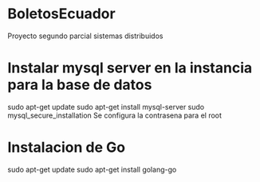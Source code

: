 # BoletosEcuador
Proyecto segundo parcial sistemas distribuidos 

# Instalar mysql server en la instancia para la base de datos
sudo apt-get update
sudo apt-get install mysql-server
sudo mysql_secure_installation
Se configura la contrasena para el root

# Instalacion de Go 
sudo apt-get update
sudo apt-get install golang-go
